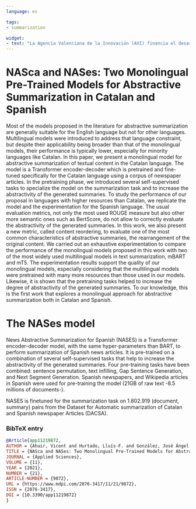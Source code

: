 ```yaml
---
language: es

tags:
- summarization

widget:
- text: "La Agencia Valenciana de la Innovación (AVI) financia el desarrollo de un software que integra diferentes modelos y tecnologías para la monitorización y análisis multilingüe de las redes sociales. A través de técnicas de 'deep learning' y procesamiento del lenguaje natural es capaz de interpretar la ironía y las emociones en los textos, incluso en aquellos escritos en idiomas menos extendidos, a menudo no contemplados por las herramientas comerciales. La iniciativa, bautizada como 'Guaita', está liderada por el Instituto Valenciano de Investigación en Inteligencia Artificial (VRAIN), adscrito a la Universidad Politécnica de Valencia (UPV), que cuenta a su vez para su desarrollo con la colaboración del Instituto Valenciano de Informática (ITI) y la Corporación Valenciana de Mitjans de Comunicación (CVMC).De este modo, y a solicitud del usuario o usuaria, monitorizará las redes sociales para obtener la información asociada a los temas objeto de interés y ofrecerá los resultados de forma gráfica, bien a través de una interfaz web, bien mediante la generación de informes. El programa será, además, capaz de determinar la reputación de una empresa o institución a partir de dichos análisis gracias a la combinación de distintas tecnologías de procesamiento e interpretación, destaca la agencia en un comunicado."
---
```



# NASca and NASes: Two Monolingual Pre-Trained Models for Abstractive Summarization in Catalan and Spanish

Most of the models proposed in the literature for abstractive summarization are generally suitable for the English language but not for other languages. Multilingual models were introduced to address that language constraint, but despite their applicability being broader than that of the monolingual models, their performance is typically lower, especially for minority languages like Catalan. In this paper, we present a monolingual model for abstractive summarization of textual content in the Catalan language. The model is a Transformer encoder-decoder which is pretrained and fine-tuned specifically for the Catalan language using a corpus of newspaper articles. In the pretraining phase, we introduced several self-supervised tasks to specialize the model on the summarization task and to increase the abstractivity of the generated summaries. To study the performance of our proposal in languages with higher resources than Catalan, we replicate the model and the experimentation for the Spanish language. The usual evaluation metrics, not only the most used ROUGE measure but also other more semantic ones such as BertScore, do not allow to correctly evaluate the abstractivity of the generated summaries. In this work, we also present a new metric, called content reordering, to evaluate one of the most common characteristics of abstractive summaries, the rearrangement of the original content. We carried out an exhaustive experimentation to compare the performance of the monolingual models proposed in this work with two of the most widely used multilingual models in text summarization, mBART and mT5. The experimentation results support the quality of our monolingual models, especially considering that the multilingual models were pretrained with many more resources than those used in our models. Likewise, it is shown that the pretraining tasks helped to increase the degree of abstractivity of the generated summaries. To our knowledge, this is the first work that explores a monolingual approach for abstractive summarization both in Catalan and Spanish. 

# The NASes model

News Abstractive Summarization for Spanish (NASES) is a Transformer encoder-decoder model, with the same hyper-parameters than BART, to perform summarization of Spanish news articles. It is pre-trained on a combination of several self-supervised tasks that help to increase the abstractivity of the generated summaries. Four pre-training tasks have been combined: sentence permutation, text infilling, Gap Sentence Generation, and Next Segment Generation. Spanish newspapers, and Wikipedia articles in Spanish were used for pre-training the model (21GB of raw text -8.5 millions of documents-).

NASES is finetuned for the summarization task on 1.802.919 (document, summary) pairs from the Dataset for Automatic summarization of Catalan and Spanish newspaper Articles (DACSA).

### BibTeX entry
```bibtex
@Article{app11219872,
AUTHOR = {Ahuir, Vicent and Hurtado, Lluís-F. and González, José Ángel and Segarra, Encarna},
TITLE = {NASca and NASes: Two Monolingual Pre-Trained Models for Abstractive Summarization in Catalan and Spanish},
JOURNAL = {Applied Sciences},
VOLUME = {11},
YEAR = {2021},
NUMBER = {21},
ARTICLE-NUMBER = {9872},
URL = {https://www.mdpi.com/2076-3417/11/21/9872},
ISSN = {2076-3417},
DOI = {10.3390/app11219872}
}
```